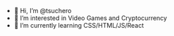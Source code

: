 - 👋 Hi, I’m @tsuchero
- 👀 I’m interested in Video Games and Cryptocurrency
- 🌱 I’m currently learning CSS/HTML/JS/React

<!---
tsuchero/tsuchero is a ✨ special ✨ repository because its `README.md` (this file) appears on your GitHub profile.
You can click the Preview link to take a look at your changes.
--->
